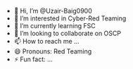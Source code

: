 - 👋 Hi, I’m @Uzair-Baig0900
- 👀 I’m interested in Cyber-Red Teaming
- 🌱 I’m currently learning FSC
- 💞️ I’m looking to collaborate on OSCP
- 📫 How to reach me ...
- 😄 Pronouns: Red Teaming
- ⚡ Fun fact: ...

<!---
Uzair-Baig0900/Uzair-Baig0900 is a ✨ special ✨ repository because its `README.md` (this file) appears on your GitHub profile.
You can click the Preview link to take a look at your changes.
--->
